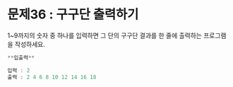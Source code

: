 # 문제36 : 구구단 출력하기

1~9까지의 숫자 중 하나를 입력하면 그 단의 구구단 결과를 한 줄에 출력하는 프로그램을 작성하세요.

```jsx
**입출력**

입력 : 2
출력 : 2 4 6 8 10 12 14 16 18
```
